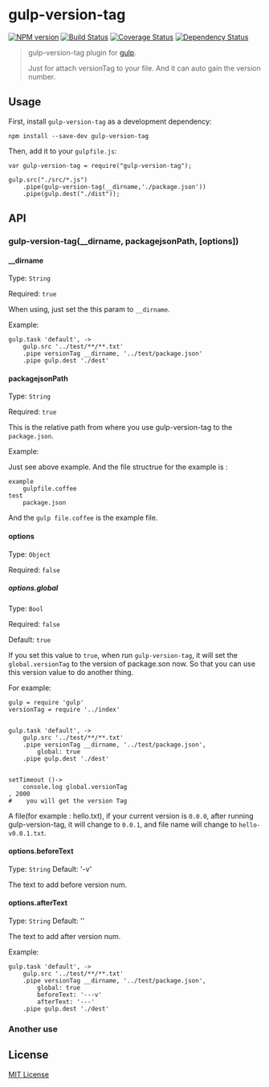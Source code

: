
# gulp-version-tag
[![NPM version][npm-image]][npm-url] [![Build Status][travis-image]][travis-url]  [![Coverage Status][coveralls-image]][coveralls-url] [![Dependency Status][depstat-image]][depstat-url]

> gulp-version-tag plugin for [gulp](https://github.com/wearefractal/gulp).
> 
> Just for attach versionTag to your file. And it can auto gain the version number.

## Usage

First, install `gulp-version-tag` as a development dependency:

```
npm install --save-dev gulp-version-tag
```

Then, add it to your `gulpfile.js`:

```
var gulp-version-tag = require("gulp-version-tag");

gulp.src("./src/*.js")
	.pipe(gulp-version-tag(__dirname,'./package.json'))
	.pipe(gulp.dest("./dist"));
```

## API

### gulp-version-tag(__dirname, packagejsonPath, [options])

#### __dirname
Type: `String` 

Required: `true`

When using, just set the this param to `__dirname`.

Example:

```
gulp.task 'default', ->
	gulp.src '../test/**/**.txt'
	.pipe versionTag __dirname, '../test/package.json'
	.pipe gulp.dest './dest'
```

#### packagejsonPath
Type: `String`  

Required: `true`

This is the relative path from where you use gulp-version-tag to the `package.json`.

Example:

Just see above example. And the file structrue for the example is :

```
example
    gulpfile.coffee
test
    package.json
```

And the `gulp file.coffee` is the example file.

#### options

Type: `Object`

Required: `false`

##### options.global

Type: `Bool`

Required: `false`

Default: `true`

If you set this value to `true`, when run `gulp-version-tag`, it will set the `global.versionTag` to the version of package.son now. So that you can use this version value to do another thing.

For example:

```
gulp = require 'gulp'
versionTag = require '../index'


gulp.task 'default', ->
	gulp.src '../test/**/**.txt'
	.pipe versionTag __dirname, '../test/package.json',
		global: true
	.pipe gulp.dest './dest'


setTimeout ()->
	console.log global.versionTag
, 2000
#    you will get the version Tag

```

A file(for example : hello.txt), if your current version is `0.0.0`, after running gulp-version-tag, it will change to `0.0.1`, 
and file name will change to `hello-v0.0.1.txt`.

#### options.beforeText

Type: `String`
Default: '-v'

The text to add before version num.

#### options.afterText

Type: `String`
Default: ''

The text to add after version num.

Example:

```
gulp.task 'default', ->
	gulp.src '../test/**/**.txt'
	.pipe versionTag __dirname, '../test/package.json',
		global: true
		beforeText: '---v'
		afterText: '---'
	.pipe gulp.dest './dest'
```

### Another use





## License

[MIT License](http://en.wikipedia.org/wiki/MIT_License)

[npm-url]: https://npmjs.org/package/gulp-version-tag
[npm-image]: https://badge.fury.io/js/gulp-version-tag.png

[travis-url]: http://travis-ci.org/soliury/gulp-version-tag
[travis-image]: https://secure.travis-ci.org/soliury/gulp-version-tag.png?branch=master

[coveralls-url]: https://coveralls.io/r/soliury/gulp-version-tag
[coveralls-image]: https://coveralls.io/repos/soliury/gulp-version-tag/badge.png

[depstat-url]: https://david-dm.org/soliury/gulp-version-tag
[depstat-image]: https://david-dm.org/soliury/gulp-version-tag.png
